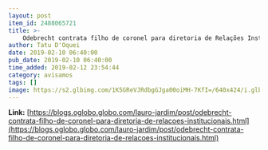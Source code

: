 ```yaml
---
layout: post
item_id: 2488065721
title: >-
    Odebrecht contrata filho de coronel para diretoria de Relações Institucionais : Lauro Jardim
author: Tatu D'Oquei
date: 2019-02-10 06:40:00
pub_date: 2019-02-10 06:40:00
time_added: 2019-02-12 23:54:44
category: avisamos
tags: []
image: https://s2.glbimg.com/1K5GReVJRdbgGJga00oiMH-7KfI=/640x424/i.glbimg.com/og/ig/infoglobo1/f/original/2019/02/08/76618977_pa_sao_paulo_sp_08-05-2018_-_sede_da_odebrecht_no_bairro_do_butanta_em_sao_paulo._fot.jpg
---
```


**Link:** [https://blogs.oglobo.globo.com/lauro-jardim/post/odebrecht-contrata-filho-de-coronel-para-diretoria-de-relacoes-institucionais.html](https://blogs.oglobo.globo.com/lauro-jardim/post/odebrecht-contrata-filho-de-coronel-para-diretoria-de-relacoes-institucionais.html)

